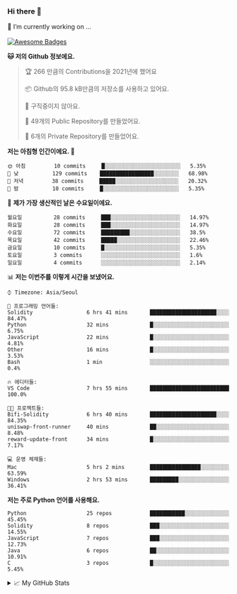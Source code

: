 ### Hi there 👋 
🔭 I’m currently working on ... </br></br>
[![Awesome Badges](https://img.shields.io/badge/Introduce-EN-green.svg)](https://github.com/tlatkdgus1/tlatkdgus1/blob/main/README.md.en)

<!--START_SECTION:waka-->
**🐱 저의 Github 정보에요.** 

> 🏆 266 만큼의 Contributions을 2021년에 했어요
 > 
> 📦 Github의 95.8 kB만큼의 저장소를 사용하고 있어요. 
 > 
> 🚫 구직중이지 않아요.
 > 
> 📜 49개의 Public Repository를 만들었어요. 
 > 
> 🔑 6개의 Private Repository를 만들었어요.  

**저는 아침형 인간이에요. 🐤** 

```text
🌞 아침         10 commits     █░░░░░░░░░░░░░░░░░░░░░░░░   5.35% 
🌆 낮　         129 commits    █████████████████░░░░░░░░   68.98% 
🌃 저녁         38 commits     █████░░░░░░░░░░░░░░░░░░░░   20.32% 
🌙 밤　         10 commits     █░░░░░░░░░░░░░░░░░░░░░░░░   5.35%

```
📅 **제가 가장 생산적인 날은 수요일이에요.** 

```text
월요일          28 commits     ███░░░░░░░░░░░░░░░░░░░░░░   14.97% 
화요일          28 commits     ███░░░░░░░░░░░░░░░░░░░░░░   14.97% 
수요일          72 commits     █████████░░░░░░░░░░░░░░░░   38.5% 
목요일          42 commits     █████░░░░░░░░░░░░░░░░░░░░   22.46% 
금요일          10 commits     █░░░░░░░░░░░░░░░░░░░░░░░░   5.35% 
토요일          3 commits      ░░░░░░░░░░░░░░░░░░░░░░░░░   1.6% 
일요일          4 commits      ░░░░░░░░░░░░░░░░░░░░░░░░░   2.14%

```


📊 **저는 이번주를 이렇게 시간을 보냈어요.** 

```text
⌚︎ Timezone: Asia/Seoul

💬 프로그래밍 언어들: 
Solidity                 6 hrs 41 mins       █████████████████████░░░░   84.47% 
Python                   32 mins             █░░░░░░░░░░░░░░░░░░░░░░░░   6.75% 
JavaScript               22 mins             █░░░░░░░░░░░░░░░░░░░░░░░░   4.81% 
Other                    16 mins             █░░░░░░░░░░░░░░░░░░░░░░░░   3.53% 
Bash                     1 min               ░░░░░░░░░░░░░░░░░░░░░░░░░   0.4%

🔥 에디터들: 
VS Code                  7 hrs 55 mins       █████████████████████████   100.0%

🐱‍💻 프로젝트들: 
Bifi-Solidity            6 hrs 40 mins       █████████████████████░░░░   84.35% 
uniswap-front-runner     40 mins             ██░░░░░░░░░░░░░░░░░░░░░░░   8.48% 
reward-update-front      34 mins             █░░░░░░░░░░░░░░░░░░░░░░░░   7.17%

💻 운영 체제들: 
Mac                      5 hrs 2 mins        ████████████████░░░░░░░░░   63.59% 
Windows                  2 hrs 53 mins       █████████░░░░░░░░░░░░░░░░   36.41%

```

**저는 주로 Python 언어를 사용해요.** 

```text
Python                   25 repos            ███████████░░░░░░░░░░░░░░   45.45% 
Solidity                 8 repos             ███░░░░░░░░░░░░░░░░░░░░░░   14.55% 
JavaScript               7 repos             ███░░░░░░░░░░░░░░░░░░░░░░   12.73% 
Java                     6 repos             ██░░░░░░░░░░░░░░░░░░░░░░░   10.91% 
C                        3 repos             █░░░░░░░░░░░░░░░░░░░░░░░░   5.45%

```



<!--END_SECTION:waka-->

<details>
<summary>📈 My GitHub Stats</summary>
<p align="center"> <img src="https://github-readme-stats.vercel.app/api?username=tlatkdgus1&show_icons=true" alt="tlatkdgus1" />
</details>
